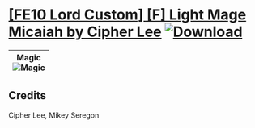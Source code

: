 # [\[FE10 Lord Custom\] \[F\] Light Mage Micaiah by Cipher Lee](https://git.io/J1rqJ) [![Download](https://img.shields.io/badge/Download--red?style=social&logo=github)](https://git.io/J1rqk)

| <b>Magic</b><br/><img alt="Magic" src="https://git.io/J1rqe"/> |
| :---: |

## Credits

Cipher Lee, Mikey Seregon

